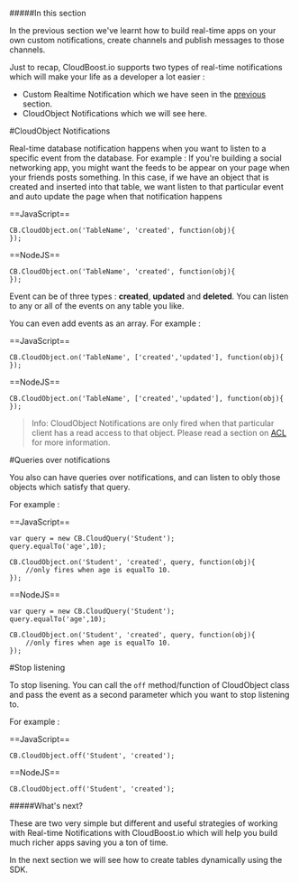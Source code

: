 #####In this section

In the previous section we've learnt how to build real-time apps on your own custom notifications, create channels and publish messages to those channels. 

Just to recap, CloudBoost.io supports two types of real-time notifications which will make your life as a developer a lot easier :

* Custom Realtime Notification which we have seen in the [previous]() section.
* CloudObject Notifications which we will see here.

#CloudObject Notifications

Real-time database notification happens when you want to listen to a specific event from the database. For example : If you're building a social networking app, you might want the feeds to be appear on your page when your friends posts something. In this case, if we have an object that is created and inserted into that table, we want listen to that particular event and auto update the page when that notification happens

==JavaScript==
```
CB.CloudObject.on('TableName', 'created', function(obj){ 
});
```
==NodeJS==
```
CB.CloudObject.on('TableName', 'created', function(obj){ 
});
```

Event can be of three types : **created**, **updated** and **deleted**. You can listen to any or all of the events on any table you like. 

You can even add events as an array. For example : 

==JavaScript==
```
CB.CloudObject.on('TableName', ['created','updated'], function(obj){ 
});
```
==NodeJS==
```
CB.CloudObject.on('TableName', ['created','updated'], function(obj){ 
});
```

>Info: CloudObject Notifications are only fired when that particular client has a read access to that object. Please read a section on [ACL]() for more information. 


#Queries over notifications 

You also can have queries over notifications, and can listen to obly those objects which satisfy that query. 

For example : 

==JavaScript==
```
var query = new CB.CloudQuery('Student');
query.equalTo('age',10);

CB.CloudObject.on('Student', 'created', query, function(obj){ 
	//only fires when age is equalTo 10.
});
```
==NodeJS==
```
var query = new CB.CloudQuery('Student');
query.equalTo('age',10);

CB.CloudObject.on('Student', 'created', query, function(obj){ 
	//only fires when age is equalTo 10.
});
```

#Stop listening

To stop lisening. You can call the `off` method/function of CloudObject class and pass the event as a second parameter which you want to stop listening to. 

For example : 

==JavaScript==
```
CB.CloudObject.off('Student', 'created');
```
==NodeJS==
```
CB.CloudObject.off('Student', 'created');
```

#####What's next? 

These are two very simple but different and useful strategies of working with Real-time Notifications with CloudBoost.io which will help you build much richer apps saving you a ton of time. 

In the next section we will see how to create tables dynamically using the SDK. 
